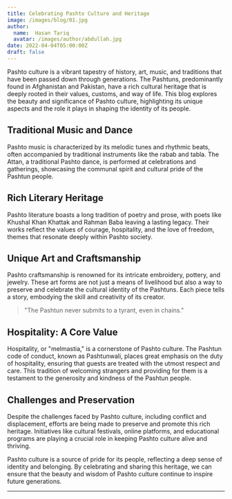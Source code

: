 ```yaml
---
title: Celebrating Pashto Culture and Heritage
image: /images/blog/01.jpg
author:
  name:  Hasan Tariq
  avatar: /images/author/abdullah.jpg
date: 2022-04-04T05:00:00Z
draft: false
---
```


Pashto culture is a vibrant tapestry of history, art, music, and traditions that have been passed down through generations. The Pashtuns, predominantly found in Afghanistan and Pakistan, have a rich cultural heritage that is deeply rooted in their values, customs, and way of life. This blog explores the beauty and significance of Pashto culture, highlighting its unique aspects and the role it plays in shaping the identity of its people.

## Traditional Music and Dance

Pashto music is characterized by its melodic tunes and rhythmic beats, often accompanied by traditional instruments like the rabab and tabla. The Attan, a traditional Pashto dance, is performed at celebrations and gatherings, showcasing the communal spirit and cultural pride of the Pashtun people.

## Rich Literary Heritage

Pashto literature boasts a long tradition of poetry and prose, with poets like Khushal Khan Khattak and Rahman Baba leaving a lasting legacy. Their works reflect the values of courage, hospitality, and the love of freedom, themes that resonate deeply within Pashto society.

## Unique Art and Craftsmanship

Pashto craftsmanship is renowned for its intricate embroidery, pottery, and jewelry. These art forms are not just a means of livelihood but also a way to preserve and celebrate the cultural identity of the Pashtuns. Each piece tells a story, embodying the skill and creativity of its creator.

<Blockquote name="Khushal Khan Khattak">
  "The Pashtun never submits to a tyrant, even in chains."
</Blockquote>

## Hospitality: A Core Value

Hospitality, or "melmastia," is a cornerstone of Pashto culture. The Pashtun code of conduct, known as Pashtunwali, places great emphasis on the duty of hospitality, ensuring that guests are treated with the utmost respect and care. This tradition of welcoming strangers and providing for them is a testament to the generosity and kindness of the Pashtun people.

## Challenges and Preservation

Despite the challenges faced by Pashto culture, including conflict and displacement, efforts are being made to preserve and promote this rich heritage. Initiatives like cultural festivals, online platforms, and educational programs are playing a crucial role in keeping Pashto culture alive and thriving.

Pashto culture is a source of pride for its people, reflecting a deep sense of identity and belonging. By celebrating and sharing this heritage, we can ensure that the beauty and wisdom of Pashto culture continue to inspire future generations.

---
